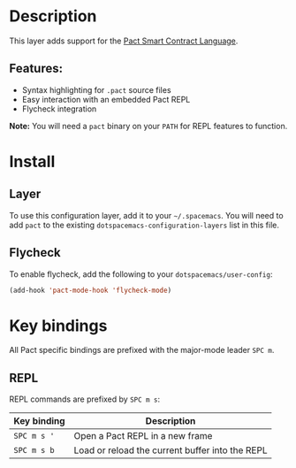 Description
===========

This layer adds support for the [Pact Smart Contract
Language](https://github.com/kadena-io/pact).

Features:
---------

-   Syntax highlighting for `.pact` source files
-   Easy interaction with an embedded Pact REPL
-   Flycheck integration

**Note:** You will need a `pact` binary on your `PATH` for REPL features
to function.

Install
=======

Layer
-----

To use this configuration layer, add it to your `~/.spacemacs`. You will
need to add `pact` to the existing `dotspacemacs-configuration-layers`
list in this file.

Flycheck
--------

To enable flycheck, add the following to your
`dotspacemacs/user-config`:

``` commonlisp
(add-hook 'pact-mode-hook 'flycheck-mode)
```

Key bindings
============

All Pact specific bindings are prefixed with the major-mode leader
`SPC m`.

REPL
----

REPL commands are prefixed by `SPC m s`:

| Key binding | Description                                     |
|-------------|-------------------------------------------------|
| `SPC m s '` | Open a Pact REPL in a new frame                 |
| `SPC m s b` | Load or reload the current buffer into the REPL |
